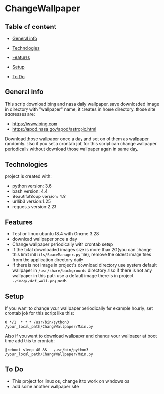 # ChangeWallpaper

## Table of content
* [General info](#General-info)

* [Technologies](#Technologies)

* [Features](#Features)

* [Setup](#setup)

* [To Do](#To-Do)


## General info

This scrip download bing and nasa daily wallpaper. save downloaded image in directory with  "wallpaper" name, it creates in home directory.
those site addresses are:
* https://www.bing.com
* https://apod.nasa.gov/apod/astropix.html

 Download those wallpaper once a day and set on of them as wallpaper randomly.
 also if you set a crontab job for this script can change wallpaper periodically without download those wallpaper again in same day.
  
## Technologies

project is created with:
* python version: 3.6
* bash version: 4.4
* BeautifulSoup version: 4.8
* urllib3 version:1.25
* requests version:2.23

## Features

* Test on linux ubuntu 18.4 with Gnome 3.28
* download wallpaper once a day
* Change wallpaper periodically with crontab setup
* If the total downloaded images size is more than 2G(you can change this limit in`Utils/SpaceManager.py` file), remove the oldest image files from the application directory daily
* If there is not image in project's download directory use system default wallpaper in `/usr/share/backgrounds` directory 
also if there is not any wallpaper in this path use a default image there is in project `./image/def_wall.png` path

 ## Setup
 
 If you want to change your wallpaper periodically for example hourly, set crontab job for this script like this:
 
 `0 */1  * * * /usr/bin/python3  /your_local_path/ChangeWallpaper/Main.py`
 
 Also if you want to download wallpaper and change your wallpaper at boot time add this to crontab:
 
 `@reboot sleep 40 &&   /usr/bin/python3   /your_local_path/ChangeWallpaper/Main.py`
 
## To Do

* This project for linux os, change it to work on windows os
* add some another wallpaper site 

